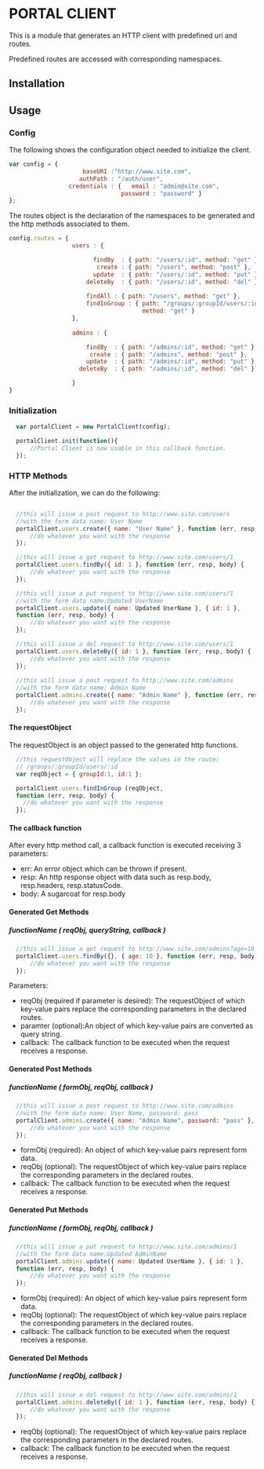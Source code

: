 # PORTAL CLIENT

This is a module that generates an HTTP client with predefined uri and
routes.

Predefined routes are accessed with corresponding namespaces.

## Installation

## Usage

### Config
The following shows the configuration object needed to initialize the
client.

```javascript
var config = {
                     baseURI :"http://www.site.com",
                    authPath : "/auth/user",
                 credentials : {   email : "admin@site.com",
                                password : "password" }
};
```

The routes object is the declaration of the namespaces to be generated
and the http methods associated to them.
```javascript
config.routes = {
                  users : {

                        findBy  : { path: "/users/:id", method: "get" },
                         create : { path: "/users", method: "post" },
                        update  : { path: "/users/:id", method: "put" },
                      deleteBy  : { path: "/users/:id", method: "del" },
                    
                      findAll : { path: "/users", method: "get" },
                      findInGroup : { path: "/groups/:groupId/users/:id",
                                      method: "get" }
                  },
            
                  admins : {

                      findBy  : { path: "/admins/:id", method: "get" },
                       create : { path: "/admins", method: "post" },
                      update  : { path: "/admins/:id", method: "put" },
                    deleteBy  : { path: "/admins/:id", method: "del" }

                  }
}
```
### Initialization
```javascript
  var portalClient = new PortalClient(config);

  portalClient.init(function(){
      //Portal Client is now usable in this callback function.
  });
```
### HTTP Methods
After the initialization, we can do the following:
```javascript

  //this will issue a post request to http://www.site.com/users
  //with the form data name: User Name
  portalClient.users.create({ name: "User Name" }, function (err, resp, body) {
      //do whatever you want with the response
  });

  //this will issue a get request to http://www.site.com/users/1
  portalClient.users.findBy({ id: 1 }, function (err, resp, body) {
      //do whatever you want with the response
  });

  //this will issue a put request to http://www.site.com/users/1
  //with the form data name:Updated UserName
  portalClient.users.update({ name: Updated UserName }, { id: 1 }, 
  function (err, resp, body) {
      //do whatever you want with the response
  });

  //this will issue a del request to http://www.site.com/users/1
  portalClient.users.deleteBy({ id: 1 }, function (err, resp, body) {
      //do whatever you want with the response
  });
 
  //this will issue a post request to http://www.site.com/admins
  //with the form data name: Admin Name
  portalClient.admins.create({ name: "Admin Name" }, function (err, resp, body) {
      //do whatever you want with the response
  });
```

#### The requestObject
The requestObject is an object passed to the generated http functions.
```javascript
  //this requestObject will replace the values in the route:
  // /groups/:groupId/users/:id
  var reqObject = { groupId:1, id:1 };

  portalClient.users.findInGroup (reqObject, 
  function (err, resp, body) {
    //do whatever you want with the response
  });

```
#### The callback function

After every http method call, a callback function is executed receiving
3 parameters:
+ err: An error object which can be thrown if present.
+ resp: An http response object with data such as resp.body,
resp.headers, resp.statusCode.
+ body: A sugarcoat for resp.body

#### Generated Get Methods
#####  functionName ( reqObj, queryString, callback )
```javascript
  //this will issue a get request to http://www.site.com/admins?age=10
  portalClient.users.findBy({}, { age: 10 }, function (err, resp, body) {
      //do whatever you want with the response
  });
```
Parameters:
+ reqObj (required if parameter is desired): The requestObject of which
 key-value pairs replace the corresponding parameters in the declared
routes.
+ paramter (optional):An object of which key-value pairs are converted as
 query string.
+ callback: The callback function to be executed when the request
 receives a response.

#### Generated Post Methods
#####  functionName ( formObj, reqObj, callback )
```javascript
  //this will issue a post request to http://www.site.com/admins
  //with the form data name: User Name, password: pass
  portalClient.admins.create({ name: "Admin Name", password: "pass" }, function (err, resp, body) {
      //do whatever you want with the response
  });
```
+ formObj (required): An object of which key-value pairs represent
form data.
+ reqObj (optional): The requestObject of which
 key-value pairs replace the corresponding parameters in the declared
routes.
+ callback: The callback function to be executed when the request
 receives a response.

#### Generated Put Methods
##### functionName ( formObj, reqObj, callback )
```javascript
  //this will issue a put request to http://www.site.com/admins/1
  //with the form data name:Updated AdminName
  portalClient.admins.update({ name: Updated UserName }, { id: 1 }, 
  function (err, resp, body) {
      //do whatever you want with the response
  });
```
+ formObj (required): An object of which key-value pairs represent
form data.
+ reqObj (optional): The requestObject of which
 key-value pairs replace the corresponding parameters in the declared
routes.
+ callback: The callback function to be executed when the request
 receives a response.

#### Generated Del Methods
##### functionName ( reqObj, callback )
```javascript
  //this will issue a del request to http://www.site.com/admins/1
  portalClient.admins.deleteBy({ id: 1 }, function (err, resp, body) {
      //do whatever you want with the response
  });
```
+ reqObj (optional): The requestObject of which
 key-value pairs replace the corresponding parameters in the declared
routes.
+ callback: The callback function to be executed when the request
 receives a response.
